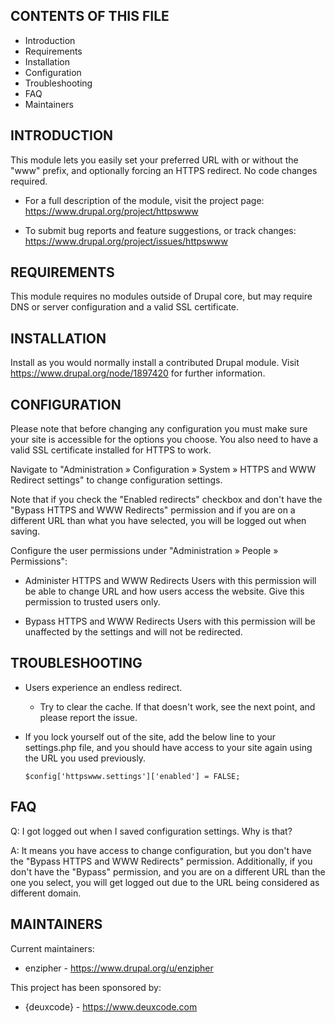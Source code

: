 CONTENTS OF THIS FILE
---------------------

 * Introduction
 * Requirements
 * Installation
 * Configuration
 * Troubleshooting
 * FAQ
 * Maintainers


INTRODUCTION
------------

This module lets you easily set your preferred URL with or without the "www"
prefix, and optionally forcing an HTTPS redirect. No code changes required.

 * For a full description of the module, visit the project page:
   https://www.drupal.org/project/httpswww

 * To submit bug reports and feature suggestions, or track changes:
   https://www.drupal.org/project/issues/httpswww


REQUIREMENTS
------------

This module requires no modules outside of Drupal core, but may require DNS
or server configuration and a valid SSL certificate.


INSTALLATION
------------

Install as you would normally install a contributed Drupal module.
Visit https://www.drupal.org/node/1897420 for further information.


CONFIGURATION
-------------

Please note that before changing any configuration you must make sure your site
is accessible for the options you choose. You also need to have a valid SSL
certificate installed for HTTPS to work.

Navigate to "Administration » Configuration » System » HTTPS and WWW Redirect
settings" to change configuration settings.

Note that if you check the "Enabled redirects" checkbox and don't have the
"Bypass HTTPS and WWW Redirects" permission and if you are on a different URL
than what you have selected, you will be logged out when saving.


Configure the user permissions under "Administration » People » Permissions":

 * Administer HTTPS and WWW Redirects
   Users with this permission will be able to change URL and how users access
   the website. Give this permission to trusted users only.

 * Bypass HTTPS and WWW Redirects
   Users with this permission will be unaffected by the settings and will not
   be redirected.


TROUBLESHOOTING
---------------

  * Users experience an endless redirect.

    - Try to clear the cache. If that doesn't work, see the next point, and
      please report the issue.

  * If you lock yourself out of the site, add the below line to your
    settings.php file, and you should have access to your site again using the
    URL you used previously.

        $config['httpswww.settings']['enabled'] = FALSE;


FAQ
---

Q: I got logged out when I saved configuration settings. Why is that?

A: It means you have access to change configuration, but you don't have the
"Bypass HTTPS and WWW Redirects" permission. Additionally, if you don't have the
"Bypass" permission, and you are on a different URL than the one you select, you
will get logged out due to the URL being considered as different domain.


MAINTAINERS
-----------

Current maintainers:

 * enzipher - https://www.drupal.org/u/enzipher

This project has been sponsored by:

 * {deuxcode} - https://www.deuxcode.com
